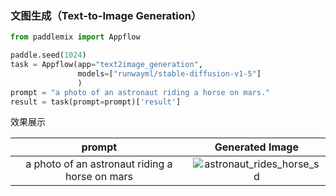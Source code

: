 

### 文图生成（Text-to-Image Generation）


```python
from paddlemix import Appflow

paddle.seed(1024)
task = Appflow(app="text2image_generation",
               models=["runwayml/stable-diffusion-v1-5"]
               )
prompt = "a photo of an astronaut riding a horse on mars."
result = task(prompt=prompt)['result']
```

效果展示

<div align="center">

| prompt | Generated Image |
|:----:|:----:|
| a photo of an astronaut riding a horse on mars | ![astronaut_rides_horse_sd](https://github.com/LokeZhou/PaddleMIX/assets/13300429/457ca26c-452e-4692-bf5f-515ea41920d7) |
</div>

